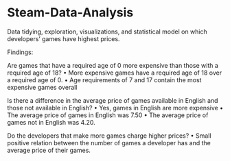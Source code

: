 # Steam-Data-Analysis
Data tidying, exploration, visualizations, and statistical model on which developers’ games have highest prices.


Findings:

Are games that have a required age of 0 more expensive than those with a required age of 18? 
• More expensive games have a required age of 18 over a required age of 0.
• Age requirements of 7 and 17 contain the most expensive games overall


Is there a difference in the average price of games available in English and those not available in English?
• Yes, games in English are more expensive
• The average price of games in English was 7.50 
• The average price of games not in English was 4.20.


Do the developers that make more games charge higher prices? 
• Small positive relation between the number of games a developer has and the average price of their 
games.
